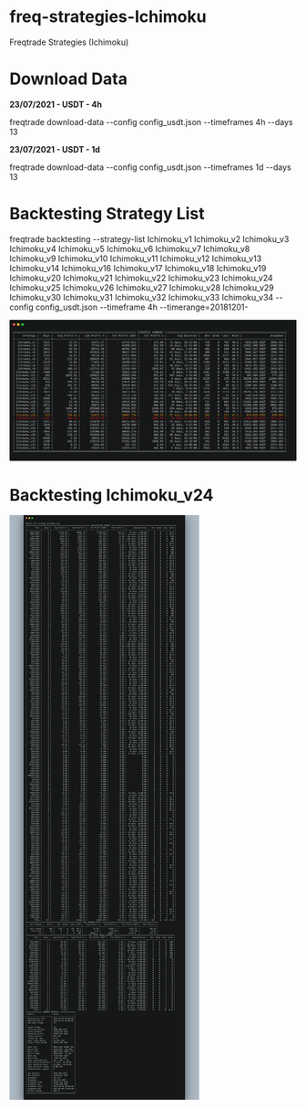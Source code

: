 # freq-strategies-Ichimoku
Freqtrade Strategies (Ichimoku)

# Download Data

****23/07/2021 - USDT - 4h****

freqtrade download-data --config config_usdt.json --timeframes 4h --days 13

****23/07/2021 - USDT - 1d****

freqtrade download-data --config config_usdt.json --timeframes 1d --days 13

# Backtesting Strategy List

freqtrade backtesting --strategy-list Ichimoku_v1 Ichimoku_v2 Ichimoku_v3 Ichimoku_v4 Ichimoku_v5 Ichimoku_v6 Ichimoku_v7 Ichimoku_v8 Ichimoku_v9 Ichimoku_v10 Ichimoku_v11 Ichimoku_v12 Ichimoku_v13 Ichimoku_v14 Ichimoku_v16 Ichimoku_v17 Ichimoku_v18 Ichimoku_v19 Ichimoku_v20 Ichimoku_v21 Ichimoku_v22 Ichimoku_v23 Ichimoku_v24 Ichimoku_v25 Ichimoku_v26 Ichimoku_v27 Ichimoku_v28 Ichimoku_v29 Ichimoku_v30 Ichimoku_v31 Ichimoku_v32 Ichimoku_v33 Ichimoku_v34 --config config_usdt.json --timeframe 4h --timerange=20181201-

![](backtesting_3.png)


# Backtesting Ichimoku_v24

![](Ichimoku_v24.png)



